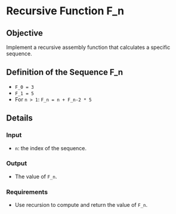 # Recursive Function F_n

## Objective
Implement a recursive assembly function that calculates a specific sequence.

## Definition of the Sequence F_n
- `F_0 = 3`
- `F_1 = 5`
- For `n > 1`: `F_n = n + F_n-2 * 5`

## Details

### Input
- `n`: the index of the sequence.

### Output
- The value of `F_n`.

### Requirements
- Use recursion to compute and return the value of `F_n`.